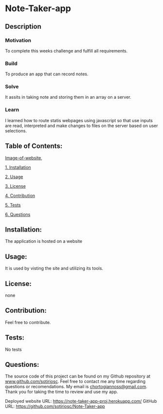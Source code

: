 # Note-Taker-app 

## Description



### Motivation

To complete this weeks challenge and fulfill all requirements. 

### Build

To produce an app that can record notes.

### Solve

It assits in taking note and storing them in an array on a server. 

### Learn

I learned how to route statis webpages using javascript so that use inputs are read, interpreted and make changes to files on the server based on user selections.

## Table of Contents:

[Image-of-website](./public/assets/resources/note%20taker%20app.png),

[1. Installation](#Installation)

[2. Usage](#Usage)

[3. License](#License)

[4. Contribution](#Contribution)

[5. Tests](#Tests)

[6. Questions](#Questions)
        
## Installation:

The application is hosted on a website

## Usage:

It is used by visting the site and utilizing its tools.

## License:


none

## Contribution:

Feel free to contribute.

## Tests:

No tests

## Questions:

The source code of this project can be found on my Github repository at www.github.com/sotiriosc. Feel free to contact 
me any time regarding questions or recomendations. My email is chortogiannoss@gmail.com. Thank you for taking the time to review and use my app. 

Deployed website URL: https://note-taker-app-proj.herokuapp.com/
GitHub URL: https://github.com/sotiriosc/Note-Taker-app

         
    
        
